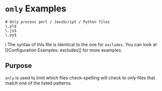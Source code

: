 # `only` Examples

```
# Only process perl / JavaScript / Python files
\.pl$
\.js$
\.py$
```

ℹ️ The syntax of this file is identical to the one for `excludes`.
You can look at [[Configuration Examples: excludes]] for more examples.

## Purpose

`only` is used to limit which files check-spelling will check to _only_ files that match one of the listed patterns.
